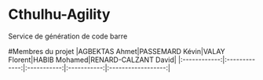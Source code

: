 # Cthulhu-Agility
Service de génération de code barre

#Membres du projet
|AGBEKTAS Ahmet|PASSEMARD Kévin|VALAY Florent|HABIB Mohamed|RENARD-CALZANT David|
|:------------:|:-------------:|:-----------:|:-----------:|:------------------:|
